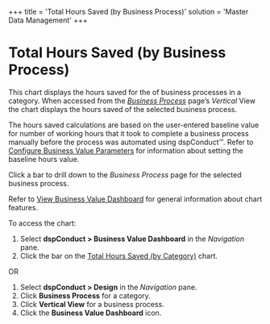 +++
title = 'Total Hours Saved (by Business Process)'
solution = 'Master Data Management'
+++

# Total Hours Saved (by Business Process)

This chart displays the hours saved for the of business processes in a
category. When accessed from the [*Business
Process*](Business_Process_H.htm) page’s *Vertical* View the chart
displays the hours saved of the selected business process.

The hours saved calculations are based on the user-entered baseline
value for number of working hours that it took to complete a business
process manually before the process was automated using dspConduct™.
Refer to [Configure Business Value
Parameters](../Use_Cases/Configure_Business_Value_Parameters.htm) for
information about setting the baseline hours value.

Click a bar to drill down to the *Business Process* page for the
selected business process.

Refer to [View Business Value
Dashboard](../Use_Cases/View_Business_Value_Dashboard.htm) for general
information about chart features.

To access the chart:

1.  Select **dspConduct \> Business Value Dashboard** in the
    *Navigation* pane.
2.  Click the bar on the [Total Hours Saved (by
    Category)](Total_Hours_Saved_by_Category.htm) chart.

OR

1.  Select **dspConduct \> Design** in the *Navigation* pane.
2.  Click **Business Process** for a category.
3.  Click **Vertical View** for a business process.
4.  Click the **Business Value Dashboard** icon.
